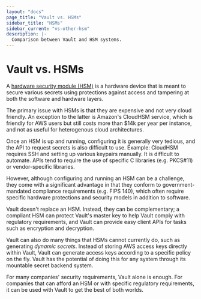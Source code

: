 ```yaml
---
layout: "docs"
page_title: "Vault vs. HSMs"
sidebar_title: "HSMs"
sidebar_current: "vs-other-hsm"
description: |-
  Comparison between Vault and HSM systems.
---
```


# Vault vs. HSMs

A [hardware security module
(HSM)](https://en.wikipedia.org/wiki/Hardware_security_module) is a hardware
device that is meant to secure various secrets using protections against access
and tampering at both the software and hardware layers.

The primary issue with HSMs is that they are expensive and not very cloud
friendly. An exception to the latter is Amazon's CloudHSM service, which is
friendly for AWS users but still costs more than $14k per year per instance,
and not as useful for heterogenous cloud architectures.

Once an HSM is up and running, configuring it is generally very tedious, and
the API to request secrets is also difficult to use. Example: CloudHSM requires
SSH and setting up various keypairs manually. It is difficult to automate. APIs
tend to require the use of specific C libraries (e.g. PKCS#11) or
vendor-specific libraries.

However, although configuring and running an HSM can be a challenge, they come
with a significant advantage in that they conform to government-mandated
compliance requirements (e.g. FIPS 140), which often require specific hardware
protections and security models in addition to software.

Vault doesn't replace an HSM. Instead, they can be complementary; a compliant
HSM can protect Vault's master key to help Vault comply with regulatory
requirements, and Vault can provide easy client APIs for tasks such as
encryption and decryption.

Vault can also do many things that HSMs cannot currently do, such as generating
_dynamic secrets_. Instead of storing AWS access keys directly within Vault,
Vault can generate access keys according to a specific policy on the fly. Vault
has the potential of doing this for any system through its mountable secret
backend system.

For many companies' security requirements, Vault alone is enough. For companies
that can afford an HSM or with specific regulatory requirements, it can be used
with Vault to get the best of both worlds.
